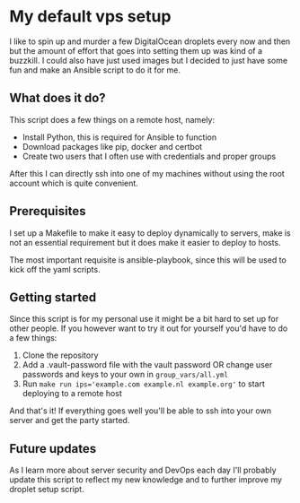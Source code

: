 # My default vps setup

I like to spin up and murder a few DigitalOcean droplets every now and then but the amount of
effort that goes into setting them up was kind of a buzzkill. I could also have just
used images but I decided to just have some fun and make an Ansible script to do it for me.

## What does it do?

This script does a few things on a remote host, namely:
- Install Python, this is required for Ansible to function
- Download packages like pip, docker and certbot
- Create two users that I often use with credentials and proper groups

After this I can directly ssh into one of my machines without using the root account which
is quite convenient. 

## Prerequisites

I set up a Makefile to make it easy to deploy dynamically to servers, make is not an
essential requirement but it does make it easier to deploy to hosts.

The most important requisite is ansible-playbook, since this will be used
to kick off the yaml scripts.

## Getting started

Since this script is for my personal use it might be a bit hard to set up for other people.
If you however want to try it out for yourself you'd have to do a few things:

1. Clone the repository
2. Add a .vault-password file with the vault password OR change user passwords and keys to your own in `group_vars/all.yml`
3. Run `make run ips='example.com example.nl example.org'` to start deploying to a remote host

And that's it! If everything goes well you'll be able to ssh into your own server and
get the party started.

## Future updates

As I learn more about server security and DevOps each day I'll probably update this script
to reflect my new knowledge and to further improve my droplet setup script. 